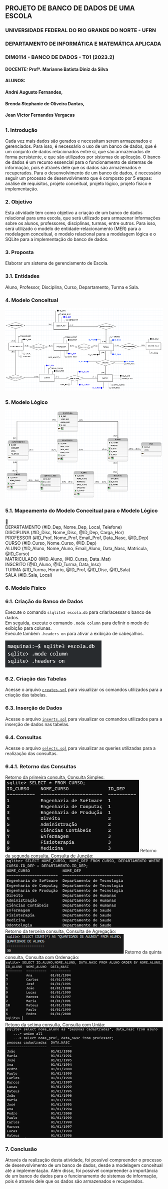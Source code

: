 ## PROJETO DE BANCO DE DADOS DE UMA ESCOLA

### UNIVERSIDADE FEDERAL DO RIO GRANDE DO NORTE - UFRN
### DEPARTAMENTO DE INFORMÁTICA E MATEMÁTICA APLICADA
### DIM0114 - BANCO DE DADOS - T01 (2023.2)
#### DOCENTE: Profª. Marianne Batista Diniz da Silva
#### ALUNOS:
#### André Augusto Fernandes,
#### Brenda Stephanie de Oliveira Dantas,
#### Jean Victor Fernandes Vergacas
##

### 1. Introdução

Cada vez mais dados são gerados e necessitam serem armazenados e gerenciados. Para isso, é necessário o uso de um banco de dados, que é um conjunto de dados relacionados entre si, que são armazenados de forma persistente, e que são utilizados por sistemas de aplicação. O banco de dados é um recurso essencial para o funcionamento de sistemas de informação, pois é através dele que os dados são armazenados e recuperados.
Para o desenvolvimento de um banco de dados, é necessário seguir um processo de desenvolvimento que é composto por 5 etapas: análise de requisitos, projeto conceitual, projeto lógico, projeto físico e implementação.

### 2. Objetivo

Esta atividade tem como objetivo a criação de um banco de dados relacional para uma escola, que será utilizado para armazenar informações sobre os alunos, professores, disciplinas, turmas, entre outros. Para isso, será utilizado o modelo de entidade-relacionamento (MER) para a modelagem conceitual, o modelo relacional para a modelagem lógica e o SQLite para a implementação do banco de dados.

### 3. Proposta

Elaborar um sistema de gerenciamento de Escola.

### 3.1. Entidades

Aluno, Professor, Disciplina, Curso, Departamento, Turma e Sala.

### 4. Modelo Conceitual

![CONCEITUAL](https://github.com/andrefernandeslp1/bd-escola/blob/main/CONCEITUAL.PNG)


### 5. Modelo Lógico

![LOGICO](https://github.com/andrefernandeslp1/bd-escola/blob/main/LOGICO.PNG)


### 5.1. Mapeamento do Modelo Conceitual para o Modelo Lógico

🚧  
DEPARTAMENTO (#ID_Dep, Nome_Dep, Local, Telefone)  
DISCIPLINA (#ID_Disc, Nome_Disc, @ID_Dep, Carga_Hor)  
PROFESSOR (#ID_Prof, Nome_Prof, Email_Prof, Data_Nasc, @ID_Dep)  
CURSO (#ID_Curso, Nome_Curso, @ID_Dep)  
ALUNO (#ID_Aluno, Nome_Aluno, Email_Aluno, Data_Nasc, Matricula, @ID_Curso)  
MATRICULADO (@ID_Aluno, @ID_Curso, Data_Mat)  
INSCRITO (@ID_Aluno, @ID_Turma, Data_Insc)  
TURMA (#ID_Turma, Horario, @ID_Prof, @ID_Disc, @ID_Sala)  
SALA (#ID_Sala, Local)  

### 6. Modelo Físico

### 6.1. Criação do Banco de Dados

Execute o comando `slqlite3 escola.db` para criar/acessar o banco de dados.  
Em seguida, execute o comando `.mode column` para definir o modo de exibição para colunas.  
Execute também `.headers on` para ativar a exibição de cabeçalhos.  

![captura1](https://github.com/andrefernandeslp1/bd-escola/blob/main/auxiliar/captura1.PNG)

### 6.2. Criação das Tabelas

Acesse o arquivo [`creates.sql`](https://github.com/andrefernandeslp1/bd-escola/blob/main/creates.sql) para visualizar os comandos utilizados para a criação das tabelas.

### 6.3. Inserção de Dados

Acesse o arquivo [`inserts.sql`](https://github.com/andrefernandeslp1/bd-escola/blob/main/inserts.sql) para visualizar os comandos utilizados para a inserção de dados nas tabelas.

### 6.4. Consultas

Acesse o arquivo [`selects.sql`](https://github.com/andrefernandeslp1/bd-escola/blob/main/selects.sql) para visualizar as queries utilizadas para a realização das consultas.

### 6.4.1. Retorno das Consultas

Retorno da primeira consulta, Consulta Simples:  
![consulta1](https://github.com/andrefernandeslp1/bd-escola/blob/main/auxiliar/consulta1.PNG)
Retorno da segunda consulta, Consulta de Junção:  
![consulta1](https://github.com/andrefernandeslp1/bd-escola/blob/main/auxiliar/consulta2.PNG)
Retorno da terceira consulta, Consulta de Agregação:  
![consulta1](https://github.com/andrefernandeslp1/bd-escola/blob/main/auxiliar/consulta3.png)
Retorno da quinta consulta, Consulta com Ordenação:  
![consulta1](https://github.com/andrefernandeslp1/bd-escola/blob/main/auxiliar/consulta5.png)
Retono da setima consulta, Consulta com União:  
![consulta1](https://github.com/andrefernandeslp1/bd-escola/blob/main/auxiliar/consulta7.png)


### 7. Conclusão

Através da realização desta atividade, foi possível compreender o processo de desenvolvimento de um banco de dados, desde a modelagem conceitual até a implementação. Além disso, foi possível compreender a importância de um banco de dados para o funcionamento de sistemas de informação, pois é através dele que os dados são armazenados e recuperados.


